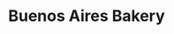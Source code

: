 ---
title: "Buenos Aires Bakery"
url: /ciudad-autonoma-de-buenos-aires/buenos-aires-bakery-avenida-belgrano/
shop: panadería
---
